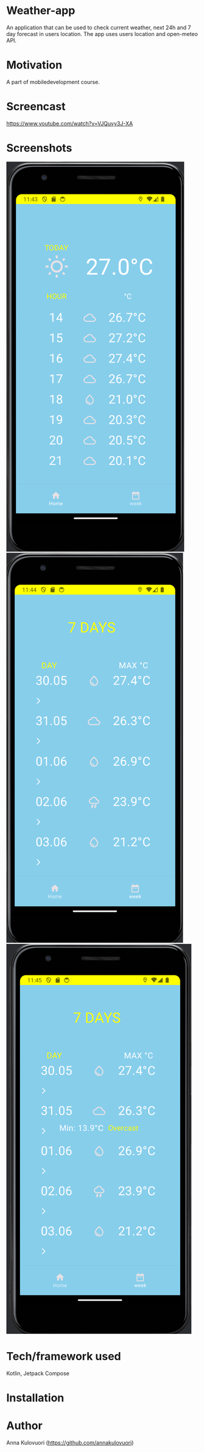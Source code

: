 
# Weather-app
An application that can be used to check current weather, next 24h and 7 day forecast in users location. The app uses users location and open-meteo API.

# Motivation
A part of mobiledevelopment course.

# Screencast
https://www.youtube.com/watch?v=VJQuvy3J-XA

# Screenshots
![Current weather](weatherApp2/images/HomeScreen.png)
![Seven day forecast](weatherApp2/images/ForecastScreen.png)
![Seven day forecast with daily details open](weatherApp2/images/ForecastScreen2.png)

# Tech/framework used
Kotlin, Jetpack Compose

# Installation

# Author
Anna Kulovuori (https://github.com/annakulovuori)
